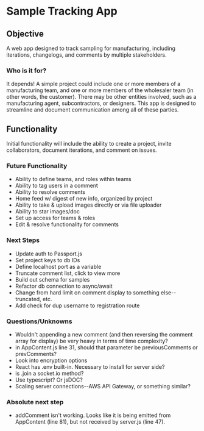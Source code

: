# Sample Tracking App

## Objective

A web app designed to track sampling for manufacturing, including iterations, changelogs, and comments by multiple stakeholders.

### Who is it for?

It depends! A simple project could include one or more members of a manufacturing team, and one or more members of the wholesaler team (in other words, the customer). There may be other entities involved, such as a manufacturing agent, subcontractors, or designers. This app is designed to streamline and document communication among all of these parties.

## Functionality

Initial functionality will include the ability to create a project, invite collaborators, document iterations, and comment on issues.

### Future Functionality

- Ability to define teams, and roles within teams
- Ability to tag users in a comment
- Ability to resolve comments 
- Home feed w/ digest of new info, organized by project
- Ability to take & upload images directly or via file uploader
- Ability to star images/doc
- Set up access for teams & roles
- Edit & resolve functionality for comments

### Next Steps

- Update auth to Passport.js
- Set project keys to db IDs
- Define localhost port as a variable
- Truncate comment list, click to view more
- Build out schema for samples
- Refactor db connection to async/await
- Change from hard limit on comment display to something else--truncated, etc.
- Add check for dup username to registration route

### Questions/Unknowns

- Wouldn't appending a new comment (and then reversing the comment array for display) be very heavy in terms of time complexity?
- in AppContent.js line 31, should that parameter be previousComments or prevComments?
- Look into encryption options
- React has .env built-in. Necessary to install for server side?
- is .join a socket.io method?
- Use typescript? Or jsDOC?
- Scaling server connections--AWS API Gateway, or something similar?

### Absolute next step

- addComment isn't working. Looks like it is being emitted from AppContent (line 81), but not received by server.js (line 47).